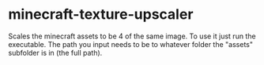 # minecraft-texture-upscaler
Scales the minecraft assets to be 4 of the same image. To use it just run the executable.
The path you input needs to be to whatever folder the "assets" subfolder is in (the full path).
